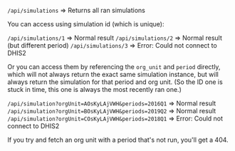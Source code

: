 

`/api/simulations`   => Returns all ran simulations

You can access using simulation id (which is unique):

`/api/simulations/1` => Normal result
`/api/simulations/2` => Normal result (but different period)
`/api/simulations/3` => Error: Could not connect to DHIS2

Or you can access them by referencing the `org_unit` and `period` directly, which will not always return the exact same simulation instance, but will always return the simulation for that period and org unit. (So the ID one is stuck in time, this one is always the most recently ran one.)

`/api/simulation?orgUnit=AOsKyLAjVWH&periods=2016Q1` => Normal result
`/api/simulation?orgUnit=BOsKyLAjVWH&periods=2019Q2` => Normal result
`/api/simulation?orgUnit=COsKyLAjVWH&periods=2018Q1` => Error: Could not connect to DHIS2

If you try and fetch an org unit with a period that's not run, you'll get a 404.
